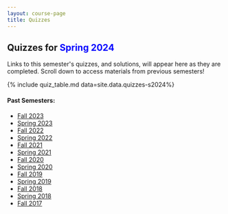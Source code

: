 ```yaml
---
layout: course-page
title: Quizzes
---
```


## Quizzes for <span style="color:blue">Spring 2024</span>

Links to this semester's quizzes, and solutions, will appear here as they are completed. Scroll down to access materials from previous semesters! 

{% include quiz_table.md  data=site.data.quizzes-s2024%}

#### Past Semesters:

  * [Fall 2023](quizzes-f2023)
  * [Spring 2023](quizzes-s2023)
  * [Fall 2022](quizzes-f2022)
  * [Spring 2022](quizzes-s2022)
  * [Fall 2021](quizzes-f2021)
  * [Spring 2021](quizzes-s2021)
  * [Fall 2020](quizzes-f2020)
  * [Spring 2020](quizzes-s2020)
  * [Fall 2019](quizzes-f2019)
  * [Spring 2019](quizzes-s2019)
  * [Fall 2018](quizzes-f2018)
  * [Spring 2018](quizzes-s2018)
  * [Fall 2017](quizzes-f2017)
